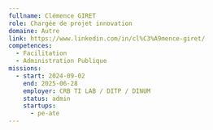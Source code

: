 ```yaml
---
fullname: Clémence GIRET
role: Chargée de projet innovation
domaine: Autre
link: https://www.linkedin.com/in/cl%C3%A9mence-giret/
competences:
  - Facilitation
  - Administration Publique
missions:
  - start: 2024-09-02
    end: 2025-06-28
    employer: CRB TI LAB / DITP / DINUM
    status: admin
    startups:
      - pe-ate
---
```

